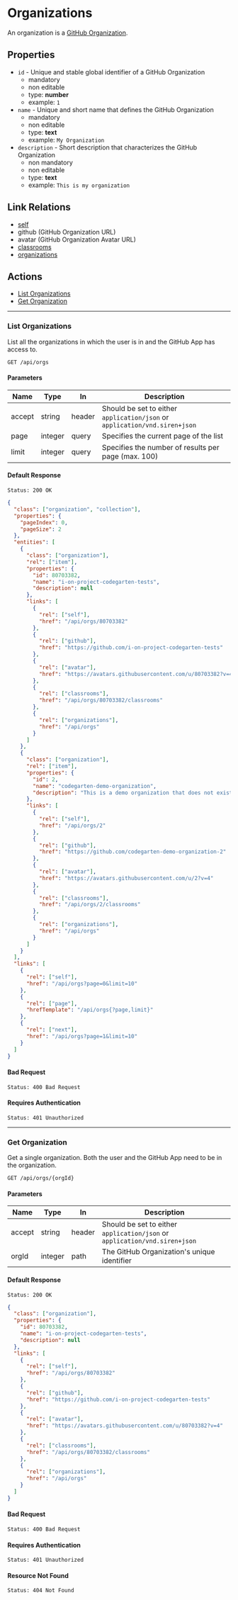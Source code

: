 # Organizations

An organization is a [GitHub Organization](https://docs.github.com/en/organizations).

## Properties
* `id` - Unique and stable global identifier of a GitHub Organization
    * mandatory
    * non editable
    * type: **number**
    * example: `1`
* `name` - Unique and short name that defines the GitHub Organization
    * mandatory
    * non editable
    * type: **text**
    * example: `My Organization`
* `description` - Short description that characterizes the GitHub Organization
    * non mandatory
    * non editable
    * type: **text**
    * example: `This is my organization`

## Link Relations
* [self](#get-organization)
* github (GitHub Organization URL)
* avatar (GitHub Organization Avatar URL)
* [classrooms](classrooms.md#list-classrooms)
* [organizations](#list-organizations)

## Actions
* [List Organizations](#list-organizations)
* [Get Organization](#get-organization)

------
### List Organizations
List all the organizations in which the user is in and the GitHub App has access to.

```http
GET /api/orgs
```

#### Parameters
| Name        | Type        | In         | Description                                                                           |
| ----------- | ----------- | ---------- | ------------------------------------------------------------------------------------- |
| accept      | string      | header     | Should be set to either `application/json` or `application/vnd.siren+json`            |
| page        | integer     | query      | Specifies the current page of the list                                                |
| limit       | integer     | query      | Specifies the number of results per page (max. 100)                                   |

#### Default Response
```
Status: 200 OK
```
```json
{
  "class": ["organization", "collection"],
  "properties": {
    "pageIndex": 0,
    "pageSize": 2
  },
  "entities": [
    {
      "class": ["organization"],
      "rel": ["item"],
      "properties": {
        "id": 80703382,
        "name": "i-on-project-codegarten-tests",
        "description": null
      },
      "links": [
        {
          "rel": ["self"],
          "href": "/api/orgs/80703382"
        },
        {
          "rel": ["github"],
          "href": "https://github.com/i-on-project-codegarten-tests"
        },
        {
          "rel": ["avatar"],
          "href": "https://avatars.githubusercontent.com/u/80703382?v=4"
        },
        {
          "rel": ["classrooms"],
          "href": "/api/orgs/80703382/classrooms"
        },
        {
          "rel": ["organizations"],
          "href": "/api/orgs"
        }
      ]
    },
    {
      "class": ["organization"],
      "rel": ["item"],
      "properties": {
        "id": 2,
        "name": "codegarten-demo-organization",
        "description": "This is a demo organization that does not exist"
      },
      "links": [
        {
          "rel": ["self"],
          "href": "/api/orgs/2"
        },
        {
          "rel": ["github"],
          "href": "https://github.com/codegarten-demo-organization-2"
        },
        {
          "rel": ["avatar"],
          "href": "https://avatars.githubusercontent.com/u/2?v=4"
        },
        {
          "rel": ["classrooms"],
          "href": "/api/orgs/2/classrooms"
        },
        {
          "rel": ["organizations"],
          "href": "/api/orgs"
        }
      ]
    }
  ],
  "links": [
    {
      "rel": ["self"],
      "href": "/api/orgs?page=0&limit=10"
    },
    {
      "rel": ["page"],
      "hrefTemplate": "/api/orgs{?page,limit}"
    },
    {
      "rel": ["next"],
      "href": "/api/orgs?page=1&limit=10"
    }
  ]
}
```

#### Bad Request
```
Status: 400 Bad Request
```

#### Requires Authentication
```
Status: 401 Unauthorized
```

------
### Get Organization
Get a single organization. Both the user and the GitHub App need to be in the organization.

```http
GET /api/orgs/{orgId}
```

#### Parameters
| Name        | Type        | In         | Description                                                                           |
| ----------- | ----------- | ---------- | ------------------------------------------------------------------------------------- |
| accept      | string      | header     | Should be set to either `application/json` or `application/vnd.siren+json`            |
| orgId       | integer     | path       | The GitHub Organization's unique identifier                                           |

#### Default Response
```
Status: 200 OK
```
```json
{
  "class": ["organization"],
  "properties": {
    "id": 80703382,
    "name": "i-on-project-codegarten-tests",
    "description": null
  },
  "links": [
    {
      "rel": ["self"],
      "href": "/api/orgs/80703382"
    },
    {
      "rel": ["github"],
      "href": "https://github.com/i-on-project-codegarten-tests"
    },
    {
      "rel": ["avatar"],
      "href": "https://avatars.githubusercontent.com/u/80703382?v=4"
    },
    {
      "rel": ["classrooms"],
      "href": "/api/orgs/80703382/classrooms"
    },
    {
      "rel": ["organizations"],
      "href": "/api/orgs"
    }
  ]
}
```

#### Bad Request
```
Status: 400 Bad Request
```

#### Requires Authentication
```
Status: 401 Unauthorized
```

#### Resource Not Found
```
Status: 404 Not Found
```